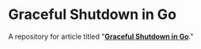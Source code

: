 # Graceful Shutdown in Go

A repository for article titled "**[Graceful Shutdown in Go](https://josestg.com/posts/golang/graceful-shutdown-in-go/)**."